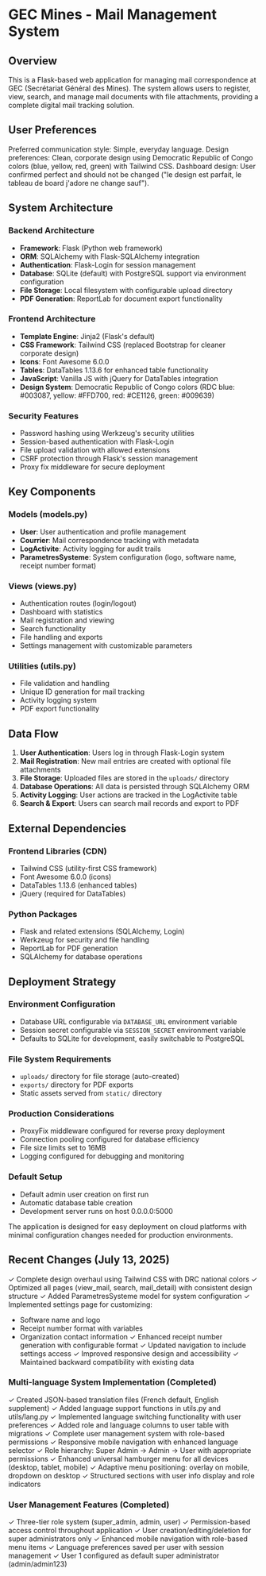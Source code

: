 # GEC Mines - Mail Management System

## Overview

This is a Flask-based web application for managing mail correspondence at GEC (Secrétariat Général des Mines). The system allows users to register, view, search, and manage mail documents with file attachments, providing a complete digital mail tracking solution.

## User Preferences

Preferred communication style: Simple, everyday language.
Design preferences: Clean, corporate design using Democratic Republic of Congo colors (blue, yellow, red, green) with Tailwind CSS.
Dashboard design: User confirmed perfect and should not be changed ("le design est parfait, le tableau de board j'adore ne change sauf").

## System Architecture

### Backend Architecture
- **Framework**: Flask (Python web framework)
- **ORM**: SQLAlchemy with Flask-SQLAlchemy integration
- **Authentication**: Flask-Login for session management
- **Database**: SQLite (default) with PostgreSQL support via environment configuration
- **File Storage**: Local filesystem with configurable upload directory
- **PDF Generation**: ReportLab for document export functionality

### Frontend Architecture
- **Template Engine**: Jinja2 (Flask's default)
- **CSS Framework**: Tailwind CSS (replaced Bootstrap for cleaner corporate design)
- **Icons**: Font Awesome 6.0.0
- **Tables**: DataTables 1.13.6 for enhanced table functionality
- **JavaScript**: Vanilla JS with jQuery for DataTables integration
- **Design System**: Democratic Republic of Congo colors (RDC blue: #003087, yellow: #FFD700, red: #CE1126, green: #009639)

### Security Features
- Password hashing using Werkzeug's security utilities
- Session-based authentication with Flask-Login
- File upload validation with allowed extensions
- CSRF protection through Flask's session management
- Proxy fix middleware for secure deployment

## Key Components

### Models (models.py)
- **User**: User authentication and profile management
- **Courrier**: Mail correspondence tracking with metadata
- **LogActivite**: Activity logging for audit trails
- **ParametresSysteme**: System configuration (logo, software name, receipt number format)

### Views (views.py)
- Authentication routes (login/logout)
- Dashboard with statistics
- Mail registration and viewing
- Search functionality
- File handling and exports
- Settings management with customizable parameters

### Utilities (utils.py)
- File validation and handling
- Unique ID generation for mail tracking
- Activity logging system
- PDF export functionality

## Data Flow

1. **User Authentication**: Users log in through Flask-Login system
2. **Mail Registration**: New mail entries are created with optional file attachments
3. **File Storage**: Uploaded files are stored in the `uploads/` directory
4. **Database Operations**: All data is persisted through SQLAlchemy ORM
5. **Activity Logging**: User actions are tracked in the LogActivite table
6. **Search & Export**: Users can search mail records and export to PDF

## External Dependencies

### Frontend Libraries (CDN)
- Tailwind CSS (utility-first CSS framework)
- Font Awesome 6.0.0 (icons)
- DataTables 1.13.6 (enhanced tables)
- jQuery (required for DataTables)

### Python Packages
- Flask and related extensions (SQLAlchemy, Login)
- Werkzeug for security and file handling
- ReportLab for PDF generation
- SQLAlchemy for database operations

## Deployment Strategy

### Environment Configuration
- Database URL configurable via `DATABASE_URL` environment variable
- Session secret configurable via `SESSION_SECRET` environment variable
- Defaults to SQLite for development, easily switchable to PostgreSQL

### File System Requirements
- `uploads/` directory for file storage (auto-created)
- `exports/` directory for PDF exports
- Static assets served from `static/` directory

### Production Considerations
- ProxyFix middleware configured for reverse proxy deployment
- Connection pooling configured for database efficiency
- File size limits set to 16MB
- Logging configured for debugging and monitoring

### Default Setup
- Default admin user creation on first run
- Automatic database table creation
- Development server runs on host 0.0.0.0:5000

The application is designed for easy deployment on cloud platforms with minimal configuration changes needed for production environments.

## Recent Changes (July 13, 2025)

✓ Complete design overhaul using Tailwind CSS with DRC national colors
✓ Optimized all pages (view_mail, search, mail_detail) with consistent design structure
✓ Added ParametresSysteme model for system configuration
✓ Implemented settings page for customizing:
  - Software name and logo
  - Receipt number format with variables
  - Organization contact information
✓ Enhanced receipt number generation with configurable format
✓ Updated navigation to include settings access
✓ Improved responsive design and accessibility
✓ Maintained backward compatibility with existing data

### Multi-language System Implementation (Completed)
✓ Created JSON-based translation files (French default, English supplement)
✓ Added language support functions in utils.py and utils/lang.py
✓ Implemented language switching functionality with user preferences
✓ Added role and language columns to user table with migrations
✓ Complete user management system with role-based permissions
✓ Responsive mobile navigation with enhanced language selector
✓ Role hierarchy: Super Admin → Admin → User with appropriate permissions
✓ Enhanced universal hamburger menu for all devices (desktop, tablet, mobile)
✓ Adaptive menu positioning: overlay on mobile, dropdown on desktop
✓ Structured sections with user info display and role indicators

### User Management Features (Completed)
✓ Three-tier role system (super_admin, admin, user)
✓ Permission-based access control throughout application
✓ User creation/editing/deletion for super administrators only
✓ Enhanced mobile navigation with role-based menu items
✓ Language preferences saved per user with session management
✓ User 1 configured as default super administrator (admin/admin123)